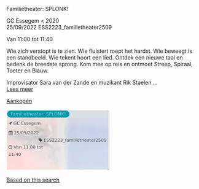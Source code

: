 Familietheater: SPLONK!

GC Essegem < 2020  
25/09/2022 ESS2223\_familietheater2509  

Van 11:00 tot 11:40

  

  

Wie zich verstopt is te zien. Wie fluistert roept het hardst. Wie beweegt is een standbeeld. Wie tekent hoort een lied. Ontdek een nieuwe taal en bedenk de breedste sprong. Kom mee op reis en ontmoet Streep, Spiraal, Toeter en Blauw.  
  
Improvisator Sara van der Zande en muzikant Rik Staelen ...  
[Lees meer](https://tickets.vgc.be/activity/subscribe/ESS2223_familietheater2509)

[Aankopen](https://tickets.vgc.be/ticketingActivity/subscribe/ESS2223_familietheater2509)

![](80052.png)

[Based on this search](https://tickets.vgc.be/activity/index?&vrijeplaatsen=1&Age%5B%5D=3%2C5&entity=109)